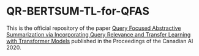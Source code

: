 # QR-BERTSUM-TL-for-QFAS
This is the official repository of the paper [Query Focused Abstractive Summarization via Incorporating Query Relevance and Transfer Learning with Transformer Models](https://link.springer.com/chapter/10.1007/978-3-030-47358-7_35) published in the Proceedings of the Canadian AI 2020.
